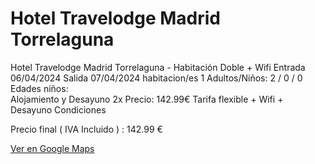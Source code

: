 # Hotel Travelodge Madrid Torrelaguna
Hotel Travelodge Madrid Torrelaguna - Habitación Doble + Wifi
Entrada	06/04/2024
Salida	07/04/2024
habitacion/es	1
Adultos/Niños:	2 / 0 / 0
Edades niños:	
Alojamiento y Desayuno	2x
Precio:	142.99€
Tarifa flexible + Wifi + Desayuno Condiciones

Precio final ( IVA Incluido ) : 142.99 €



[Ver en Google Maps](https://www.google.com/maps/place/Travelodge+Madrid+Torrelaguna/@40.4368574,-3.6779275,12.75z/data=!4m9!3m8!1s0xd422f31d2c27115:0x300ad9a865608b66!5m2!4m1!1i2!8m2!3d40.4444102!4d-3.6551868!16s%2Fg%2F1vl5j2fd?hl=es&entry=ttu)
